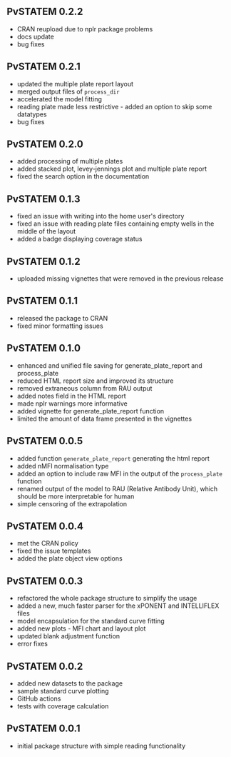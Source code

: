 PvSTATEM 0.2.2
---------------------------------------------------------------
* CRAN reupload due to nplr package problems
* docs update
* bug fixes


PvSTATEM 0.2.1
---------------------------------------------------------------
* updated the multiple plate report layout
* merged output files of `process_dir`
* accelerated the model fitting
* reading plate made less restrictive - added an option to skip some datatypes
* bug fixes


PvSTATEM 0.2.0
---------------------------------------------------------------
* added processing of multiple plates
* added stacked plot, levey-jennings plot and multiple plate report
* fixed the search option in the documentation


PvSTATEM 0.1.3
---------------------------------------------------------------
* fixed an issue with writing into the home user's directory
* fixed an issue with reading plate files containing empty wells in the middle of the layout
* added a badge displaying coverage status 
  

PvSTATEM 0.1.2
---------------------------------------------------------------
* uploaded missing vignettes that were removed in the previous release


PvSTATEM 0.1.1
---------------------------------------------------------------
* released the package to CRAN
* fixed minor formatting issues


PvSTATEM 0.1.0
---------------------------------------------------------------
* enhanced and unified file saving for generate_plate_report and process_plate
* reduced HTML report size and improved its structure
* removed extraneous column from RAU output
* added notes field in the HTML report
* made nplr warnings more informative
* added vignette for generate_plate_report function
* limited the amount of data frame presented in the vignettes


PvSTATEM 0.0.5
---------------------------------------------------------------
* added function `generate_plate_report` generating the html report
* added nMFI normalisation type
* added an option to include raw MFI in the output of the `process_plate` function
* renamed output of the model to RAU (Relative Antibody Unit), which should be more interpretable for human
* simple censoring of the extrapolation


PvSTATEM 0.0.4
---------------------------------------------------------------
* met the CRAN policy
* fixed the issue templates
* added the plate object view options


PvSTATEM 0.0.3
---------------------------------------------------------------
* refactored the whole package structure to simplify the usage
* added a new, much faster parser for the xPONENT and INTELLIFLEX files
* model encapsulation for the standard curve fitting
* added new plots - MFI chart and layout plot
* updated blank adjustment function
* error fixes


PvSTATEM 0.0.2
---------------------------------------------------------------
* added new datasets to the package
* sample standard curve plotting
* GitHub actions
* tests with coverage calculation


PvSTATEM 0.0.1
---------------------------------------------------------------
* initial package structure with simple reading functionality
